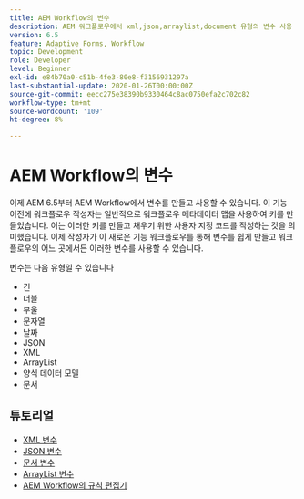 ```yaml
---
title: AEM Workflow의 변수
description: AEM 워크플로우에서 xml,json,arraylist,document 유형의 변수 사용
version: 6.5
feature: Adaptive Forms, Workflow
topic: Development
role: Developer
level: Beginner
exl-id: e84b70a0-c51b-4fe3-80e8-f3156931297a
last-substantial-update: 2020-01-26T00:00:00Z
source-git-commit: eecc275e38390b9330464c8ac0750efa2c702c82
workflow-type: tm+mt
source-wordcount: '109'
ht-degree: 8%

---
```


# AEM Workflow의 변수

이제 AEM 6.5부터 AEM Workflow에서 변수를 만들고 사용할 수 있습니다. 이 기능 이전에 워크플로우 작성자는 일반적으로 워크플로우 메타데이터 맵을 사용하여 키를 만들었습니다. 이는 이러한 키를 만들고 채우기 위한 사용자 지정 코드를 작성하는 것을 의미했습니다. 이제 작성자가 이 새로운 기능 워크플로우를 통해 변수를 쉽게 만들고 워크플로우의 어느 곳에서든 이러한 변수를 사용할 수 있습니다.

변수는 다음 유형일 수 있습니다

* 긴
* 더블
* 부울
* 문자열
* 날짜
* JSON
* XML
* ArrayList
* 양식 데이터 모델
* 문서

## 튜토리얼

* [XML 변수](part1.md)
* [JSON 변수](part2.md)
* [문서 변수](part3.md)
* [ArrayList 변수](part4.md)
* [AEM Workflow의 규칙 편집기](part5.md)
